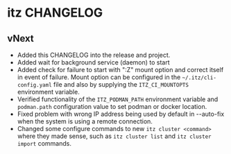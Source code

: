 # itz CHANGELOG 

## vNext
* Added this CHANGELOG into the release and project.
* Added wait for background service (daemon) to start
* Added check for failure to start with ":Z" mount option and correct itself in
event of failure. Mount option can be configured in the `~/.itz/cli-config.yaml`
file and also by supplying the `ITZ_CI_MOUNTOPTS` environment variable.
* Verified functionality of the `ITZ_PODMAN_PATH` environment variable and 
`podman.path` configuration value to set podman or docker location.
* Fixed problem with wrong IP address being used by default in --auto-fix when
the system is using a remote connection.
* Changed some configure commands to new `itz cluster <command>` where they
made sense, such as `itz cluster list` and `itz cluster import` commands.

